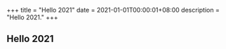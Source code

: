 +++
title = "Hello 2021"
date = 2021-01-01T00:00:01+08:00
description = "Hello 2021."
+++

## Hello 2021
